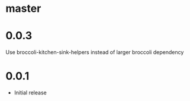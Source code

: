 # master

# 0.0.3

Use broccoli-kitchen-sink-helpers instead of larger broccoli dependency

# 0.0.1

* Initial release
